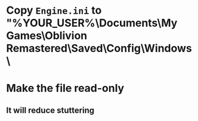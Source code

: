 # Copy `Engine.ini` to "%YOUR_USER%\Documents\My Games\Oblivion Remastered\Saved\Config\Windows\
# Make the file read-only

## It will reduce stuttering